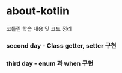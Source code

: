 # about-kotlin
코틀린 학습 내용 및 코드 정리

### second day - Class getter, setter 구현
### third day - enum 과 when 구현
